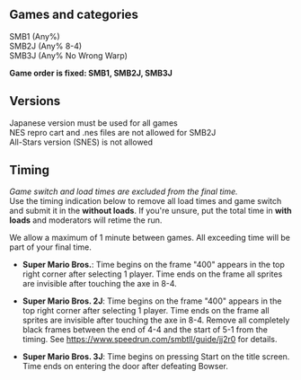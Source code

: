 ## Games and categories

SMB1 (Any%)  
SMB2J (Any% 8-4)  
SMB3J (Any% No Wrong Warp)  

**Game order is fixed: SMB1, SMB2J, SMB3J**

## Versions

Japanese version must be used for all games  
NES repro cart and .nes files are not allowed for SMB2J  
All-Stars version (SNES) is not allowed  

## Timing

*Game switch and load times are excluded from the final time.*  
Use the timing indication below to remove all load times and game switch and submit it in the **without loads**. If you're unsure, put the total time in **with loads** and moderators will retime the run.

We allow a maximum of 1 minute between games. All exceeding time will be part of your final time.

- **Super Mario Bros.**: Time begins on the frame "400" appears in the top right corner after selecting 1 player. Time ends on the frame all sprites are invisible after touching the axe in 8-4. 

- **Super Mario Bros. 2J**: Time begins on the frame "400" appears in the top right corner after selecting 1 player. Time ends on the frame all sprites are invisible after touching the axe in 8-4. Remove all completely black frames between the end of 4-4 and the start of 5-1 from the timing. See https://www.speedrun.com/smbtll/guide/jj2r0 for details.
- **Super Mario Bros. 3J**: Time begins on pressing Start on the title screen. Time ends on entering the door after defeating Bowser.